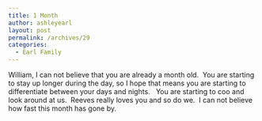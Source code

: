 ```yaml
---
title: 1 Month
author: ashleyearl
layout: post
permalink: /archives/29
categories:
  - Earl Family
---
```

William, I can not believe that you are already a month old.  You are starting to stay up longer during the day, so I hope that means you are starting to differentiate between your days and nights.   You are starting to coo and look around at us.  Reeves really loves you and so do we.  I can not believe how fast this month has gone by.